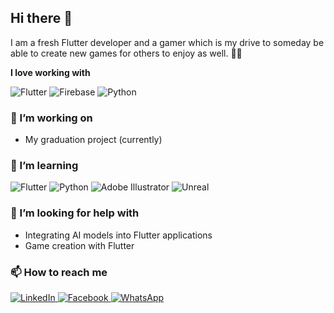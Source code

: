 ## Hi there 👋

I am a fresh Flutter developer and a gamer which is my drive to someday be able to create new games for others to enjoy as well. 🕺🏽

**I love working with**

<div display="flex">
  <img src="https://img.shields.io/badge/flutter-%23007ACC.svg?style=for-the-badge&logo=flutter" alt="Flutter"/>
  <img src="https://img.shields.io/badge/firebase-%23007ACC.svg?style=for-the-badge&logo=firebase" alt="Firebase"/>
   <img src="https://img.shields.io/badge/python-black.svg?style=for-the-badge&logo=python" alt="Python"/>


### 🔭 I’m working on

- My graduation project (currently)


### 🌱 I’m learning

<div display="flex">
  <img src="https://img.shields.io/badge/flutter-%23007ACC.svg?style=for-the-badge&logo=flutter" alt="Flutter"/>
   <img src="https://img.shields.io/badge/python-black.svg?style=for-the-badge&logo=python" alt="Python"/>
  <img src="https://img.shields.io/badge/adobe%20illustrator-%23FF9A00.svg?style=for-the-badge&logo=adobe%20illustrator&logoColor=white" alt="Adobe Illustrator"/>
  <img src="https://img.shields.io/badge/unreal%20engine-gray.svg?style=for-the-badge&logo=unreal%20engine" alt="Unreal"/>
  
</div>

### 🤔 I’m looking for help with

- Integrating AI models into Flutter applications
- Game creation with Flutter

### 📫 How to reach me

<div display="flex">
  <a href="https://www.linkedin.com/in/eslam-fathi-2a19ab258/">
    <img src="https://img.shields.io/badge/linkedin-%230077B5.svg?style=for-the-badge&logo=linkedin&logoColor=white" alt="LinkedIn"/>
  </a>
  <a href="https://www.facebook.com/Abo.Fathi.2511/">
    <img src="https://img.shields.io/badge/facebook-%23001F3F.svg?style=for-the-badge&logo=Facebook" alt="Facebook"/>
  </a>
  <a href="https://wa.me/qr/FW7CYT2ZHENON1">
    <img src="https://img.shields.io/badge/Whatsapp-gray?style=for-the-badge&logo=Whatsapp" alt="WhatsApp"/>
  </a>
</div>


